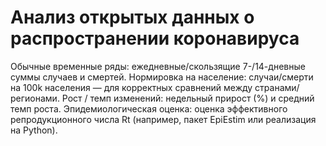 # Анализ открытых данных о распространении коронавируса

Обычные временные ряды: ежедневные/скользящие 7-/14-дневные суммы случаев и смертей.
Нормировка на население: случаи/смерти на 100k населения — для корректных сравнений между странами/регионами.
Рост / темп изменений: недельный прирост (%) и средний темп роста.
Эпидемиологическая оценка: оценка эффективного репродукционного числа Rt (например, пакет EpiEstim или реализация на Python).

